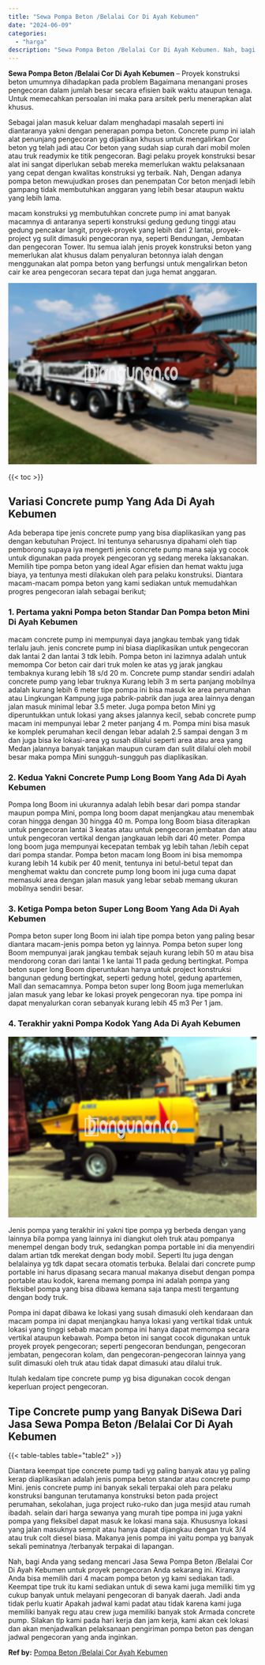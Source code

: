 ```yaml
---
title: "Sewa Pompa Beton /Belalai Cor Di Ayah Kebumen"
date: "2024-06-09"
categories: 
  - "harga"
description: "Sewa Pompa Beton /Belalai Cor Di Ayah Kebumen. Nah, bagi Anda yang sedang mencari Jasa Sewa Pompa Beton /Belalai Cor Di Ayah Kebumen untuk proyek pengecoran..."
---
```


**Sewa Pompa Beton /Belalai Cor Di Ayah Kebumen** – Proyek konstruksi beton umumnya dihadapkan pada problem Bagaimana menangani proses pengecoran dalam jumlah besar secara efisien baik waktu ataupun tenaga. Untuk memecahkan persoalan ini maka para arsitek perlu menerapkan alat khusus.

Sebagai jalan masuk keluar dalam menghadapi masalah seperti ini diantaranya yakni dengan penerapan pompa beton. Concrete pump ini ialah alat penunjang pengecoran yg dijadikan khusus untuk mengalirkan Cor beton yg telah jadi atau Cor beton yang sudah siap curah dari mobil molen atau truk readymix ke titik pengecoran. Bagi pelaku proyek konstruksi besar alat ini sangat diperlukan sebab mereka memerlukan waktu pelaksanaan yang cepat dengan kwalitas konstruksi yg terbaik. Nah, Dengan adanya pompa beton mewujudkan proses dan penempatan Cor beton menjadi lebih gampang tidak membutuhkan anggaran yang lebih besar ataupun waktu yang lebih lama.

macam konstruksi yg membutuhkan concrete pump ini amat banyak macamnya di antaranya seperti konstruksi gedung gedung tinggi atau gedung pencakar langit, proyek-proyek yang lebih dari 2 lantai, proyek-project yg sulit dimasuki pengecoran nya, seperti Bendungan, Jembatan dan pengecoran Tower. Itu semua ialah jenis proyek konstruksi beton yang memerlukan alat khusus dalam penyaluran betonnya ialah dengan menggunakan alat pompa beton yang berfungsi untuk mengalirkan beton cair ke area pengecoran secara tepat dan juga hemat anggaran.

![Sewa Pompa Beton /Belalai Cor Di Ayah Kebumen](/images/sewa-concrete-pump-18.png)

{{< toc >}}

## Variasi Concrete pump Yang Ada Di Ayah Kebumen

Ada beberapa tipe jenis concrete pump yang bisa diaplikasikan yang pas dengan kebutuhan Project. Ini tentunya seharusnya dipahami oleh tiap pemborong supaya iya mengerti jenis concrete pump mana saja yg cocok untuk digunakan pada proyek pengecoran yg sedang mereka laksanakan. Memilih tipe pompa beton yang ideal Agar efisien dan hemat waktu juga biaya, ya tentunya mesti dilakukan oleh para pelaku konstruksi. Diantara macam-macam pompa beton yang kami sediakan untuk memudahkan progres pengecoran ialah sebagai berikut;

### 1\. Pertama yakni Pompa beton Standar Dan Pompa beton Mini Di Ayah Kebumen

macam concrete pump ini mempunyai daya jangkau tembak yang tidak terlalu jauh. jenis concrete pump ini biasa diaplikasikan untuk pengecoran dak lantai 2 dan lantai 3 tdk lebih. Pompa beton ini lazimnya adalah untuk memompa Cor beton cair dari truk molen ke atas yg jarak jangkau tembaknya kurang lebih 18 s/d 20 m. Concrete pump standar sendiri adalah concrete pump yang lebar truknya Kurang lebih 3 m serta panjang mobilnya adalah kurang lebih 6 meter tipe pompa ini bisa masuk ke area perumahan atau Lingkungan Kampung juga pabrik-pabrik dan juga area lainnya dengan jalan masuk minimal lebar 3.5 meter. Juga pompa beton Mini yg diperuntukkan untuk lokasi yang akses jalannya kecil, sebab concrete pump macam ini mempunyai lebar 2 meter panjang 4 m. Pompa mini bisa masuk ke komplek perumahan kecil dengan lebar adalah 2.5 sampai dengan 3 m dan juga bisa ke lokasi-area yg susah dilalui seperti area atau area yang Medan jalannya banyak tanjakan maupun curam dan sulit dilalui oleh mobil besar maka pompa Mini sungguh-sungguh pas diaplikasikan.

### 2\. Kedua Yakni Concrete Pump Long Boom Yang Ada Di Ayah Kebumen

Pompa long Boom ini ukurannya adalah lebih besar dari pompa standar maupun pompa Mini, pompa long boom dapat menjangkau atau menembak coran hingga dengan 30 hingga 40 m. Pompa long Boom biasa diterapkan untuk pengecoran lantai 3 keatas atau untuk pengecoran jembatan dan atau untuk pengecoran vertikal dengan jangkauan lebih dari 40 meter. Pompa long boom juga mempunyai kecepatan tembak yg lebih tahan /lebih cepat dari pompa standar. Pompa beton macam long Boom ini bisa memompa kurang lebih 14 kubik per 40 menit, tentunya ini betul-betul tepat dan menghemat waktu dan concrete pump long boom ini juga cuma dapat memasuki area dengan jalan masuk yang lebar sebab memang ukuran mobilnya sendiri besar.

### 3\. Ketiga Pompa beton Super Long Boom Yang Ada Di Ayah Kebumen

Pompa beton super long Boom ini ialah tipe pompa beton yang paling besar diantara macam-jenis pompa beton yg lainnya. Pompa beton super long Boom mempunyai jarak jangkau tembak sejauh kurang lebih 50 m atau bisa mendorong coran dari lantai 1 ke lantai 11 pada gedung bertingkat. Pompa beton super long Boom diperuntukan hanya untuk project konstruksi bangunan gedung bertingkat, seperti gedung hotel, gedung apartemen, Mall dan semacamnya. Pompa beton super long Boom juga memerlukan jalan masuk yang lebar ke lokasi proyek pengecoran nya. tipe pompa ini dapat menyalurkan coran sebanyak kurang lebih 45 m3 Per 1 jam.

### 4\. Terakhir yakni Pompa Kodok Yang Ada Di Ayah Kebumen

![Sewa Pompa Beton /Belalai Cor Di Ayah Kebumen](/images/sewa-concrete-pump-02.png)

Jenis pompa yang terakhir ini yakni tipe pompa yg berbeda dengan yang lainnya bila pompa yang lainnya ini diangkut oleh truk atau pompanya menempel dengan body truk, sedangkan pompa portable ini dia menyendiri dalam artian tdk merekat dengan body mobil. Seperti Itu juga dengan belalainya yg tdk dapat secara otomatis terbuka. Belalai dari concrete pump portable ini harus dipasang secara manual makanya disebut dengan pompa portable atau kodok, karena memang pompa ini adalah pompa yang fleksibel pompa yang bisa dibawa kemana saja tanpa mesti tergantung dengan body truk.

Pompa ini dapat dibawa ke lokasi yang susah dimasuki oleh kendaraan dan macam pompa ini dapat menjangkau hanya lokasi yang vertikal tidak untuk lokasi yang tinggi sebab macam pompa ini hanya dapat memompa secara vertikal ataupun kebawah. Pompa beton ini sangat cocok digunakan untuk proyek proyek pengecoran; seperti pengecoran bendungan, pengecoran jembatan, pengecoran kolam, dan pengecoran-pengecoran lainnya yang sulit dimasuki oleh truk atau tidak dapat dimasuki atau dilalui truk.

Itulah kedalam tipe concrete pump yg bisa digunakan cocok dengan keperluan project pengecoran.

## Tipe Concrete pump yang Banyak DiSewa Dari Jasa Sewa Pompa Beton /Belalai Cor Di Ayah Kebumen

{{< table-tables table="table2" >}}

Diantara keempat tipe concrete pump tadi yg paling banyak atau yg paling kerap diaplikasikan adalah jenis pompa beton standar atau concrete pump Mini. jenis concrete pump ini banyak sekali terpakai oleh para pelaku konstruksi bangunan terutamanya konstruksi beton pada project perumahan, sekolahan, juga project ruko-ruko dan juga mesjid atau rumah ibadah. selain dari harga sewanya yang murah tipe pompa ini juga yakni pompa yang fleksibel dapat masuk ke lokasi mana saja. Khususnya lokasi yang jalan masuknya sempit atau hanya dapat dijangkau dengan truk 3/4 atau truk colt diesel biasa. Makanya jenis pompa ini yaitu pompa yg banyak sekali peminatnya /terbanyak terpakai di lapangan.

Nah, bagi Anda yang sedang mencari Jasa Sewa Pompa Beton /Belalai Cor Di Ayah Kebumen untuk proyek pengecoran Anda sekarang ini. Kiranya Anda bisa memilih dari 4 macam pompa beton yg kami sediakan tadi. Keempat tipe truk itu kami sediakan untuk di sewa kami juga memiliki tim yg cukup banyak untuk melayani pengecoran di banyak daerah. Jadi anda tidak perlu kuatir Apakah jadwal kami padat atau tidak karena kami juga memiliki banyak regu atau crew juga memiliki banyak stok Armada concrete pump. Silakan tlp kami pada hari kerja dan jam kerja, kami akan cek lokasi dan akan menjadwalkan pelaksanaan pengiriman pompa beton pas dengan jadwal pengecoran yang anda inginkan.

**Ref by:** [Pompa Beton /Belalai Cor Ayah Kebumen](https://id.wikipedia.org/wiki/Pompa)
